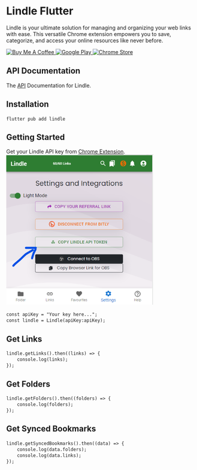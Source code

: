 # Lindle Flutter
Lindle is your ultimate solution for managing and organizing your web links with ease. This versatile Chrome extension empowers you to save, categorize, and access your online resources like never before.

<a href="https://www.buymeacoffee.com/m2kdevelopments" target="_blank">
<img src="https://cdn.buymeacoffee.com/buttons/v2/default-yellow.png" alt="Buy Me A Coffee" style="height: 60px !important;width: 217px !important;" />
</a>

<a href="https://play.google.com/store/apps/details?id=com.m2kdevelopments.lindle" target="_blank">
    <img src="https://lindle.me/googleplay.png" alt="Google Play" style="height: 85px !important" />
</a>
<a href="https://chrome.google.com/webstore/detail/igkkojjaikfmiibedalhgmfnjohlhmaj" target="_blank">
    <img src="https://lindle.me/chromestore.png" alt="Chrome Store" style="height: 85px !important" />
</a>


## API Documentation
The <a href="https://lindle.me/api-docs">API</a> Documentation for Lindle.


## Installation
```
flutter pub add lindle
```
 

## Getting Started
Get your Lindle API key from <a href="https://chrome.google.com/webstore/detail/igkkojjaikfmiibedalhgmfnjohlhmaj">Chrome Extension</a>.
<br/>
<img src="./api.png" alt="Chrome Extension" style="height: 400px !important" />

```
const apiKey = "Your key here...";
const lindle = Lindle(apiKey:apiKey);
```

## Get Links
```
lindle.getLinks().then((links) => {
    console.log(links);
});
```


## Get Folders
```
lindle.getFolders().then((folders) => {
    console.log(folders);
});
```

## Get Synced Bookmarks
```
lindle.getSyncedBookmarks().then((data) => {
    console.log(data.folders);
    console.log(data.links);
});
```